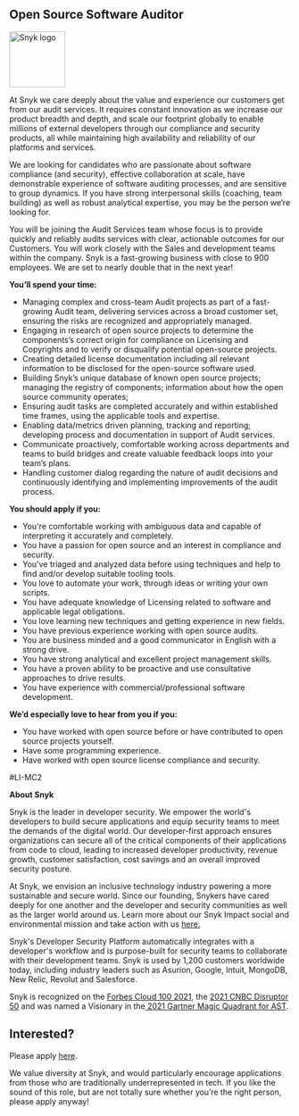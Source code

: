 Open Source Software Auditor
---

<img src="https://res.cloudinary.com/snyk/image/upload/v1537345894/press-kit/brand/logo-black.png" width="100" alt="Snyk logo" />

<p><span style="font-weight: 400;">At Snyk we care deeply about the value and experience our customers get from our audit services. It requires constant innovation as we increase our product breadth and depth, and scale our footprint globally to enable millions of external developers through our compliance and security products, all while maintaining high availability and reliability of our platforms and services.</span></p>
<p><span style="font-weight: 400;">We are looking for candidates who are passionate about software compliance (and security), effective collaboration at scale, have demonstrable experience of software auditing processes, and are sensitive to group dynamics. If you have strong interpersonal skills (coaching, team building) as well as robust analytical expertise, you may be the person we’re looking for.</span></p>
<p><span style="font-weight: 400;">You will be joining the Audit Services team whose focus is to </span><span style="font-weight: 400;">provide quickly and reliably audits services with clear, actionable outcomes for our Customers</span><span style="font-weight: 400;">. You will work closely with the Sales and development teams within the company. Snyk is a fast-growing business with close to 900 employees. We are set to nearly double that in the next year!</span></p>
<p><strong>You’ll spend your time:</strong></p>
<ul>
<li style="font-weight: 400;"><span style="font-weight: 400;">Managing complex and cross-team Audit projects as part of a fast-growing Audit team, delivering services across a broad customer set, ensuring the risks are recognized and appropriately managed.</span></li>
<li style="font-weight: 400;"><span style="font-weight: 400;">Engaging in research of open source projects to determine the components’s correct origin for compliance on Licensing and Copyrights and to verify or disqualify potential open-source projects.</span></li>
<li style="font-weight: 400;"><span style="font-weight: 400;">Creating detailed license documentation including all relevant information to be disclosed for the open-source software used.</span></li>
<li style="font-weight: 400;"><span style="font-weight: 400;">Building Snyk’s unique database of known open source projects; managing the registry of components; information about how the open source community operates;</span><em><span style="font-weight: 400;">&nbsp;</span></em></li>
<li style="font-weight: 400;"><span style="font-weight: 400;">Ensuring audit tasks are completed accurately and within established time frames, using the applicable tools and expertise.</span></li>
<li style="font-weight: 400;"><span style="font-weight: 400;">Enabling data/metrics driven planning, tracking and reporting; developing process and documentation in support of Audit services.</span></li>
<li style="font-weight: 400;"><span style="font-weight: 400;">Communicate proactively, comfortable working across departments and teams to build bridges and create valuable feedback loops into your team’s plans.</span></li>
<li style="font-weight: 400;"><span style="font-weight: 400;">Handling customer dialog regarding the nature of audit decisions and continuously identifying and implementing improvements of the audit process.</span></li>
</ul>
<p><strong>You should apply if you:</strong></p>
<ul>
<li style="font-weight: 400;"><span style="font-weight: 400;">You're comfortable working with ambiguous data and capable of interpreting it accurately and completely.&nbsp;</span></li>
<li style="font-weight: 400;"><span style="font-weight: 400;">You have a passion for open source and an interest in compliance and security.</span></li>
<li style="font-weight: 400;"><span style="font-weight: 400;">You’ve triaged and analyzed data before using techniques and help to find and/or develop suitable tooling tools.</span></li>
<li style="font-weight: 400;"><span style="font-weight: 400;">You love to automate your work, through ideas or writing your own scripts.</span></li>
<li style="font-weight: 400;"><span style="font-weight: 400;">You have adequate knowledge of Licensing related to software and applicable legal obligations.</span></li>
<li style="font-weight: 400;"><span style="font-weight: 400;">You love learning new techniques and getting experience in new fields.</span></li>
<li style="font-weight: 400;"><span style="font-weight: 400;">You have previous experience working with open source audits.</span></li>
<li style="font-weight: 400;"><span style="font-weight: 400;">You are business minded and a good communicator in English with a strong drive.&nbsp;</span></li>
<li style="font-weight: 400;"><span style="font-weight: 400;">You have strong analytical and excellent project management skills.</span></li>
<li style="font-weight: 400;"><span style="font-weight: 400;">You have a proven ability to be proactive and use consultative approaches to drive results.</span></li>
<li style="font-weight: 400;"><span style="font-weight: 400;">You have experience with commercial/professional software development.</span></li>
</ul>
<p><strong>We’d especially love to hear from you if you:</strong></p>
<ul>
<li><span style="font-weight: 400;">You have worked with open source before or have contributed to open source projects yourself.</span></li>
<li><span style="font-weight: 400;">Have some programming experience.</span></li>
<li><span style="font-weight: 400;">Have worked with open source license compliance and security.</span></li>
</ul>
<p><span style="font-weight: 400;">#LI-MC2</span></p><div class="content-conclusion"><p><strong>About Snyk</strong></p>
<p><span style="font-weight: 400;">Snyk is the leader in developer security. We empower the world's developers to build secure applications and equip security teams to meet the demands of the digital world. Our developer-first approach ensures organizations can secure all of the critical components of their applications from code to cloud, leading to increased developer productivity, revenue growth, customer satisfaction, cost savings and an overall improved security posture.&nbsp;</span></p>
<p><span style="font-weight: 400;">At Snyk, we envision an inclusive technology industry powering a more sustainable and secure world.</span> <span style="font-weight: 400;">Since our founding, Snykers have cared deeply for one another and the developer and security communities as well as the larger world around us. Learn more about our Snyk Impact social and environmental mission and take action with us </span><a href="https://snyk.io/about/snyk-impact/"><span style="font-weight: 400;">here.</span></a></p>
<p><span style="font-weight: 400;">Snyk's Developer Security Platform automatically integrates with a developer's workflow and is purpose-built for security teams to collaborate with their development teams. Snyk is used by 1,200 customers worldwide today, including industry leaders such as Asurion, Google, Intuit, MongoDB, New Relic, Revolut and Salesforce.</span></p>
<p><span style="font-weight: 400;">Snyk is recognized on the </span><a href="https://www.forbes.com/cloud100/#6f24b5ba5f94"><span style="font-weight: 400;">Forbes Cloud 100 2021</span></a><span style="font-weight: 400;">, the </span><a href="https://www.cnbc.com/2021/05/25/these-are-the-2021-cnbc-disruptor-50-companies.html"><span style="font-weight: 400;">2021 CNBC Disruptor 50</span></a><span style="font-weight: 400;"> and was named a Visionary in the</span><a href="https://snyk.io/blog/snyk-visionary-2021-gartner-magic-quadrant-for-ast/"><span style="font-weight: 400;"> 2021 Gartner Magic Quadrant for AST</span></a><span style="font-weight: 400;">.</span></p></div>

Interested?
---

Please apply [here](https://boards.greenhouse.io/snyk/jobs/6026803002#app).

We value diversity at Snyk, and would particularly encourage applications from those who are traditionally underrepresented in tech.
If you like the sound of this role, but are not totally sure whether you’re the right person, please apply anyway!
